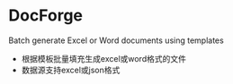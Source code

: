 # DocForge
 Batch generate Excel or Word documents using templates
- 根据模板批量填充生成excel或word格式的文件
- 数据源支持excel或json格式
